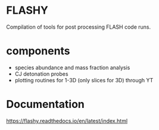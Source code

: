 # FLASHY

Compilation of tools for post processing FLASH code runs.

# components

* species abundance and mass fraction analysis
* CJ detonation probes
* plotting routines for 1-3D (only slices for 3D) through YT

# Documentation

https://flashy.readthedocs.io/en/latest/index.html
